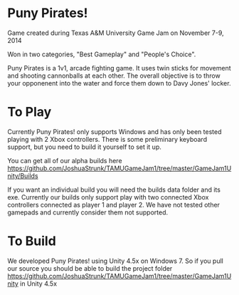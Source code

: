 Puny Pirates!
============
Game created during Texas A&amp;M University Game Jam on November 7-9, 2014

Won in two categories, "Best Gameplay" and "People's Choice".

Puny Pirates is a 1v1, arcade fighting game. It uses twin sticks for movement and shooting cannonballs at each other. The overall objective is to throw your opponenent into the water and force them down to Davy Jones' locker. 

To Play
===========
Currently Puny Pirates! only supports Windows and has only been tested playing with 2 Xbox controllers. There is some preliminary keyboard support, but you need to build it yourself to set it up.

You can get all of our alpha builds here https://github.com/JoshuaStrunk/TAMUGameJam1/tree/master/GameJam1Unity/Builds

If you want an individual build you will need the builds data folder and its exe. Currently our builds only support play with two connected Xbox controllers connected as player 1 and player 2. We have not tested other gamepads and currently consider them not supported. 

To Build
=========
We developed Puny Pirates! using Unity 4.5x on Windows 7. So if you pull our source you should be able to build the project folder https://github.com/JoshuaStrunk/TAMUGameJam1/tree/master/GameJam1Unity in Unity 4.5x

